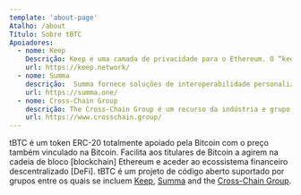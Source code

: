 ```yaml
---
template: 'about-page'
Atalho: /about
Título: Sobre tBTC
Apoiadores:
  - nome: Keep
    Descrição: Keep é uma camada de privacidade para o Ethereum. O “keep” é um contentor da cadeia [off-chain] para dados privados. Estes ajudam os contratos a aproveitarem todo o poder da cadeia de bloco [blockchain] pública — permitindo uma interação profunda com os dados privados. A rede Keep, sustentada pelos tokens Keep, encarrega-se da custódia dos tBTC.
    url: https://keep.network/
  - nome: Summa
    descrição:  Summa fornece soluções de interoperabilidade personalizadas a empresas em todo o ecossistema da cadeia de bloco [blockchain]. Estas soluções permitem ás empresas aceder a mercados maiores, expandir os seus grupos de recursos e aceder a uma nova liquidação num mercado de cadeia cruzada [cross-chain] unificado.
    url: https://summa.one/
  - nome: Cross-Chain Group
    descrição: The Cross-Chain Group é um recurso da indústria e grupo de trabalho dedicado a promover a pesquisa, o design e a implementação da arquitetura de cadeias cruzadas [cross-chain]. Através de eventos educacionais, serviços de consultoria e ferramentas de código aberto, o seu objetivo é expandir a interoperabilidade da cadeia de bloco [blockchain] e adotar um ambiente mais conectado, funcional e escalável.
    url: https://www.crosschain.group/
---
```

tBTC é um token ERC-20 totalmente apoiado pela Bitcoin com o preço também vinculado na Bitcoin. Facilita aos titulares de Bitcoin a agirem na cadeia de bloco [blockchain] Ethereum e aceder ao ecossistema financeiro descentralizado [DeFi]. tBTC é um projeto de código aberto suportado por grupos entre os quais se incluem [Keep](https://keep.network/), [Summa](https://summa.one/) and the [Cross-Chain Group](https://www.crosschain.group/).
